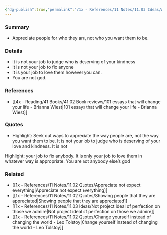 ```yaml
---
{"dg-publish":true,"permalink":"/1x - References/11 Notes/11.03 Ideas/Appreciate people for who they are not how you want them to be/","title":"Its not your job to fix other people","noteIcon":""}
---
```



### Summary
- Appreciate people for who they are, not who you want them to be.

### Details
- It is not your job to judge who is deserving of your kindness
- It is not your job to fix anyone
- It is your job to love them however you can.
- You are not god.

### References
- [[4x - Reading/41 Books/41.02 Book reviews/101 essays that will change your life - Brianna Wiest\|101 essays that will change your life - Brianna Wiest]]

### Quotes
- Highlight: Seek out ways to appreciate the way people are, not the way you want them to be. It is not your job to judge who is deserving of your love and kindness. It is not

Highlight: your job to fix anybody. It is only your job to love them in whatever way is appropriate. You are not anybody else’s god 

### Related
- [[1x - References/11 Notes/11.02 Quotes/Appreciate not expect everything\|Appreciate not expect everything]]
- [[1x - References/11 Notes/11.02 Quotes/Showing people that they are appreciated\|Showing people that they are appreciated]]
- [[1x - References/11 Notes/11.03 Ideas/Not project ideal of perfection on those we admire\|Not project ideal of perfection on those we admire]]
- [[1x - References/11 Notes/11.02 Quotes/Change yourself instead of changing the world - Leo Tolstoy\|Change yourself instead of changing the world - Leo Tolstoy]]